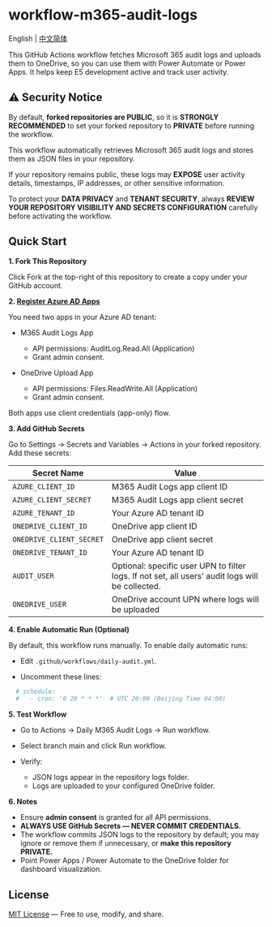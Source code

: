 # workflow-m365-audit-logs

English | [中文简体](./README.zh-CN.md)

This GitHub Actions workflow fetches Microsoft 365 audit logs and uploads them to OneDrive, so you can use them with Power Automate or Power Apps. It helps keep E5 development active and track user activity.

## ⚠️ Security Notice

By default, **forked repositories are PUBLIC**, so it is **STRONGLY RECOMMENDED** to set your forked repository to **PRIVATE** before running the workflow.

This workflow automatically retrieves Microsoft 365 audit logs and stores them as JSON files in your repository.

If your repository remains public, these logs may **EXPOSE** user activity details, timestamps, IP addresses, or other sensitive information.

To protect your **DATA PRIVACY** and **TENANT SECURITY**, always **REVIEW YOUR REPOSITORY VISIBILITY AND SECRETS CONFIGURATION** carefully before activating the workflow.

## Quick Start

**1. Fork This Repository**

Click Fork at the top-right of this repository to create a copy under your GitHub account.

**2. [Register Azure AD Apps](https://portal.azure.com/#view/Microsoft_AAD_RegisteredApps/ApplicationsListBlade)**

You need two apps in your Azure AD tenant:

- M365 Audit Logs App
  - API permissions: AuditLog.Read.All (Application)
  - Grant admin consent.

- OneDrive Upload App
  - API permissions: Files.ReadWrite.All (Application)
  - Grant admin consent.

Both apps use client credentials (app-only) flow.

**3. Add GitHub Secrets**

Go to Settings → Secrets and Variables → Actions in your forked repository. Add these secrets:

| Secret Name | Value |
| --- | --- |
| `AZURE_CLIENT_ID` | M365 Audit Logs app client ID |
| `AZURE_CLIENT_SECRET` | M365 Audit Logs app client secret |
| `AZURE_TENANT_ID` | Your Azure AD tenant ID |
| `ONEDRIVE_CLIENT_ID` | OneDrive app client ID |
| `ONEDRIVE_CLIENT_SECRET` | OneDrive app client secret |
| `ONEDRIVE_TENANT_ID` | Your Azure AD tenant ID |
| `AUDIT_USER` | Optional: specific user UPN to filter logs. If not set, all users’ audit logs will be collected. |
| `ONEDRIVE_USER` | OneDrive account UPN where logs will be uploaded |

**4. Enable Automatic Run (Optional)**

By default, this workflow runs manually. To enable daily automatic runs:

- Edit `.github/workflows/daily-audit.yml`.

- Uncomment these lines:

```yml
  # schedule:
  #   - cron: '0 20 * * *'  # UTC 20:00 (Beijing Time 04:00)
```

**5. Test Workflow**

- Go to Actions → Daily M365 Audit Logs → Run workflow.

- Select branch main and click Run workflow.

- Verify:
  - JSON logs appear in the repository logs folder.
  - Logs are uploaded to your configured OneDrive folder.

**6. Notes**

- Ensure **admin consent** is granted for all API permissions.
- **ALWAYS USE GitHub Secrets — NEVER COMMIT CREDENTIALS.**
- The workflow commits JSON logs to the repository by default; you may ignore or remove them if unnecessary, or **make this repository PRIVATE.**
- Point Power Apps / Power Automate to the OneDrive folder for dashboard visualization.

## License

[MIT License](LICENSE) — Free to use, modify, and share.

